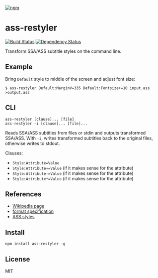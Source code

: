 [![npm](https://nodei.co/npm/ass-restyler.png)](https://nodei.co/npm/ass-restyler/)

# ass-restyler

[![Build Status][travis-badge]][travis] [![Dependency Status][david-badge]][david]

Transform SSA/ASS subtitle styles on the command line.

[travis]: https://travis-ci.org/eush77/ass-restyler
[travis-badge]: https://travis-ci.org/eush77/ass-restyler.svg
[david]: https://david-dm.org/eush77/ass-restyler
[david-badge]: https://david-dm.org/eush77/ass-restyler.png

## Example

Bring `Default` style to middle of the screen and adjust font size:

```
$ ass-restyler Default:MarginV=335 Default:Fontsize+=10 input.ass >output.ass
```

## CLI

```
ass-restyler [clause]... [file]
ass-restyler -i [clause]... [file]...
```

Reads SSA/ASS subtitles from files or stdin and outputs transformed
SSA/ASS. With `-i`, writes transformed subtitles back to the original
files, otherwise writes to stdout.

Clauses:
  - `Style:Attribute=Value`
  - `Style:Attribute+=Value` (if it makes sense for the attribute)
  - `Style:Attribute-=Value` (if it makes sense for the attribute)
  - `Style:Attribute*=Value` (if it makes sense for the attribute)

## References

- [Wikipedia page](http://en.wikipedia.org/wiki/SubStation_Alpha)
- [format specification](http://www.perlfu.co.uk/projects/asa/ass-specs.doc)
- [ASS styles](http://docs.aegisub.org/3.2/Styles/)

## Install

```shell
npm install ass-restyler -g
```

## License

MIT
